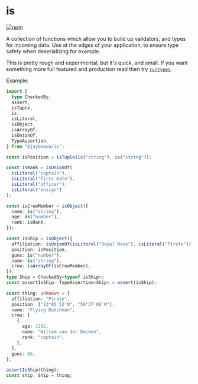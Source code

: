 # is

[![npm](https://img.shields.io/npm/v/@jaybeeuu/is.svg)](https://www.npmjs.com/package/@jaybeeuu/is)

A collection of functions which allow you to build up validators, and types for incoming data.
Use at the edges of your application, to ensure type safety when deserializing for example.

This is pretty rough and experimental, but it's quick, and small. If you want something more full featured and production read then try [`runtypes`](https://www.npmjs.com/package/runtypes).

Example:

```ts
import {
  type CheckedBy,
  assert,
  isTuple,
  is,
  isLiteral,
  isObject,
  isArrayOf,
  isUnionOf,
  TypeAssertion,
} from "@jaybeeuu/is";

const isPosition = isTuple(is("string"), is("string"));

const isRank = isUnionOf(
  isLiteral("captain"),
  isLiteral("first mate"),
  isLiteral("officer"),
  isLiteral("ensign")
);

const isCrewMember = isObject({
  name: is("string"),
  age: is("number"),
  rank: isRank,
});

const isShip = isObject({
  affiliation: isUnionOf(isLiteral("Royal Navy"), isLiteral("Pirate")),
  position: isPosition,
  guns: is("number"),
  name: is("string"),
  crew: isArrayOf(isCrewMember),
});
type Ship = CheckedBy<typeof isShip>;
const assertIsShip: TypeAssertion<Ship> = assert(isShip);

const thing: unknown = {
  affiliation: "Pirate",
  position: ["13°05′52″N", "59°37′06″W"],
  name: "Flying Dutchman",
  crew: [
    {
      age: 1392,
      name: "Willem van der Decken",
      rank: "captain",
    },
  ],
  guns: 68,
};

assertIsShip(thing);
const ship: Ship = thing;
```
